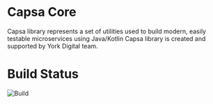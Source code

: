 # Capsa Core

Capsa library represents a set of utilities used to build modern, easily testable microservices using Java/Kotlin
Capsa library is created and supported by York Digital team.

# Build Status
![Build](https://github.com/capsa-digital/capsa-libs/actions/workflows/build-main.yml/badge.svg?branch=main)
